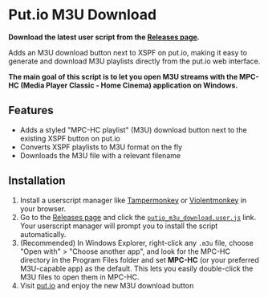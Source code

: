 # Put.io M3U Download

**Download the latest user script from the [Releases page](https://github.com/missingfoot/putio-m3u-dl/releases).**

Adds an M3U download button next to XSPF on put.io, making it easy to generate and download M3U playlists directly from the put.io web interface. 

**The main goal of this script is to let you open M3U streams with the MPC-HC (Media Player Classic - Home Cinema) application on Windows.**

## Features
- Adds a styled "MPC-HC playlist" (M3U) download button next to the existing XSPF button on put.io
- Converts XSPF playlists to M3U format on the fly
- Downloads the M3U file with a relevant filename

## Installation
1. Install a userscript manager like [Tampermonkey](https://www.tampermonkey.net/) or [Violentmonkey](https://violentmonkey.github.io/) in your browser.
2. Go to the [Releases page](https://github.com/missingfoot/putio-m3u-dl/releases) and click the [`putio_m3u_download.user.js`](https://github.com/missingfoot/putio-m3u-dl/releases/latest) link. Your userscript manager will prompt you to install the script automatically.
3. (Recommended) In Windows Explorer, right-click any `.m3u` file, choose "Open with" > "Choose another app", and look for the MPC-HC directory in the Program Files folder and set **MPC-HC** (or your preferred M3U-capable app) as the default. This lets you easily double-click the M3U files to open them in MPC-HC.
4. Visit [put.io](https://app.put.io/) and enjoy the new M3U download button